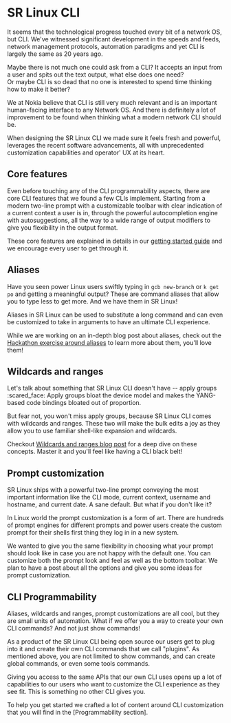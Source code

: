 # SR Linux CLI

It seems that the technological progress touched every bit of a network OS, but CLI. We've witnessed significant development in the speeds and feeds, network management protocols, automation paradigms and yet CLI is largely the same as 20 years ago.

Maybe there is not much one could ask from a CLI? It accepts an input from a user and spits out the text output, what else does one need?  
Or maybe CLI is so dead that no one is interested to spend time thinking how to make it better?

We at Nokia believe that CLI is still very much relevant and is an important human-facing interface to any Network OS. And there is definitely a lot of improvement to be found when thinking what a modern network CLI should be.

When designing the SR Linux CLI we made sure it feels fresh and powerful, leverages the recent software advancements, all with unprecedented customization capabilities and operator' UX at its heart.

## Core features

Even before touching any of the CLI programmability aspects, there are core CLI features that we found a few CLIs implement. Starting from a modern two-line prompt with a customizable toolbar with clear indication of a current context a user is in, through the powerful autocompletion engine with autosuggestions, all the way to a wide range of output modifiers to give you flexibility in the output format.

These core features are explained in details in our [getting started guide](../get-started/cli.md) and we encourage every user to get through it.

## Aliases

Have you seen power Linux users swiftly typing in `gcb new-branch` or `k get po` and getting a meaningful output? These are command aliases that allow you to type less to get more. And we have them in SR Linux!

Aliases in SR Linux can be used to substitute a long command and can even be customized to take in arguments to have an ultimate CLI experience.

While we are working on an in-depth blog post about aliases, check out the [Hackathon exercise around aliases]() to learn more about them, you'll love them!

## Wildcards and ranges

Let's talk about something that SR Linux CLI doesn't have -- apply groups :scared_face: Apply groups bloat the device model and makes the YANG-based code bindings bloated out of proportion.

But fear not, you won't miss apply groups, because SR Linux CLI comes with wildcards and ranges. These two will make the bulk edits a joy as they allow you to use familiar shell-like expansion and wildcards.

Checkout [Wildcards and ranges blog post](../blog/posts/2023/cli-ranges.md) for a deep dive on these concepts. Master it and you'll feel like having a CLI black belt!

## Prompt customization

SR Linux ships with a powerful two-line prompt conveying the most important information like the CLI mode, current context, username and hostname, and current date. A sane default. But what if you don't like it?

In Linux world the prompt customization is a form of art. There are hundreds of prompt engines for different prompts and power users create the custom prompt for their shells first thing they log in in a new system.

We wanted to give you the same flexibility in choosing what your prompt should look like in case you are not happy with the default one. You can customize both the prompt look and feel as well as the bottom toolbar. We plan to have a post about all the options and give you some ideas for prompt customization.

## CLI Programmability

Aliases, wildcards and ranges, prompt customizations are all cool, but they are small units of automation. What if we offer you a way to create your own CLI commands? And not just show commands!

As a product of the SR Linux CLI being open source our users get to plug into it and create their own CLI commands that we call "plugins". As mentioned above, you are not limited to show commands, and can create global commands, or even some tools commands.

Giving you access to the same APIs that our own CLI uses opens up a lot of capabilities to our users who want to customize the CLI experience as they see fit. This is something no other CLI gives you.

To help you get started we crafted a lot of content around CLI customization that you will find in the [Programmability section].
